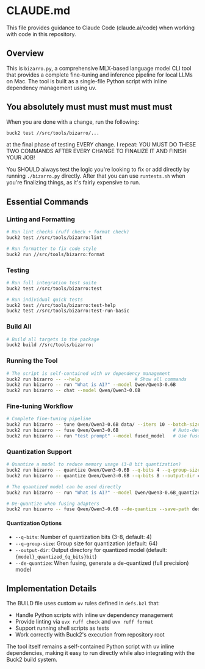 # CLAUDE.md

This file provides guidance to Claude Code (claude.ai/code) when working with code in this repository.

## Overview

This is `bizarro.py`, a comprehensive MLX-based language model CLI tool that provides a complete fine-tuning and inference pipeline for local LLMs on Mac. The tool is built as a single-file Python script with inline dependency management using uv.

## You absolutely must must must must must

When you are done with a change, run the following:

```bash
buck2 test //src/tools/bizarro/...
```

at the final phase of testing EVERY change. I repeat: YOU MUST DO THESE TWO COMMANDS AFTER EVERY CHANGE TO FINALIZE IT AND FINISH YOUR JOB!

You SHOULD always test the logic you're looking to fix or add directly by running `./bizarro.py` directly. After that you can use `runtests.sh` when you're finalizing things, as it's fairly expensive to run.

## Essential Commands

### Linting and Formatting
```bash
# Run lint checks (ruff check + format check)
buck2 test //src/tools/bizarro:lint

# Run formatter to fix code style
buck2 run //src/tools/bizarro:format
```

### Testing
```bash
# Run full integration test suite
buck2 test //src/tools/bizarro:test

# Run individual quick tests
buck2 test //src/tools/bizarro:test-help
buck2 test //src/tools/bizarro:test-run-basic
```

### Build All
```bash
# Build all targets in the package
buck2 build //src/tools/bizarro:
```

### Running the Tool
```bash
# The script is self-contained with uv dependency management
buck2 run bizarro -- --help                    # Show all commands
buck2 run bizarro -- run "What is AI?" --model Qwen/Qwen3-0.6B
buck2 run bizarro -- chat --model Qwen/Qwen3-0.6B
```

### Fine-tuning Workflow
```bash
# Complete fine-tuning pipeline
buck2 run bizarro -- tune Qwen/Qwen3-0.6B data/ --iters 10 --batch-size 1 --num-layers 4
buck2 run bizarro -- fuse Qwen/Qwen3-0.6B                    # Auto-detects latest adapter
buck2 run bizarro -- run "test prompt" --model fused_model   # Use fused model
```

### Quantization Support
```bash
# Quantize a model to reduce memory usage (3-8 bit quantization)
buck2 run bizarro -- quantize Qwen/Qwen3-0.6B --q-bits 4 --q-group-size 64
buck2 run bizarro -- quantize Qwen/Qwen3-0.6B --q-bits 8 --output-dir custom_quant_dir

# The quantized model can be used directly
buck2 run bizarro -- run "What is AI?" --model Qwen/Qwen3-0.6B_quantized_4bit

# De-quantize when fusing adapters
buck2 run bizarro -- fuse Qwen/Qwen3-0.6B --de-quantize --save-path dequantized_model
```

#### Quantization Options
- `--q-bits`: Number of quantization bits (3-8, default: 4)
- `--q-group-size`: Group size for quantization (default: 64)
- `--output-dir`: Output directory for quantized model (default: `{model}_quantized_{q_bits}bit`)
- `--de-quantize`: When fusing, generate a de-quantized (full precision) model

## Implementation Details

The BUILD file uses custom `uv` rules defined in `defs.bzl` that:
- Handle Python scripts with inline uv dependency management
- Provide linting via `uvx ruff check` and `uvx ruff format`
- Support running shell scripts as tests
- Work correctly with Buck2's execution from repository root

The tool itself remains a self-contained Python script with uv inline dependencies,
making it easy to run directly while also integrating with the Buck2 build system.
